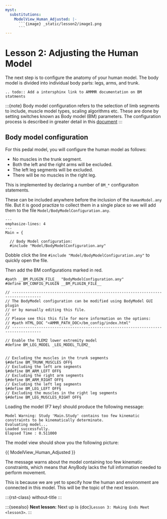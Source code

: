 ```yaml
---
myst:
  substitutions:
    ModelView_Human_Adjusted: |-
      ```{image} _static/lesson2/image1.png
      ```
---
```


# Lesson 2: Adjusting the Human Model

The next step is to configure the anatomy of your human model. The body model is divided into individual
body parts: legs, arms, and trunk.

```{eval-rst}
.. todo:: Add a intersphinx link to AMMMR documentation on BM statments
```

:::{note}
Body model configuration refers to the selection of limb segments to include, muscle model types,
scaling algorithms etc. These are done by setting switches known as Body model (BM) parameters.
The configuration process is described in greater detail in this [document](https://anyscript.org/ammr-doc/bm_config/index)
:::

## Body model configuration

For this pedal model, you will configure the human model as follows:

- No muscles in the trunk segment.
- Both the left and the right arms will be excluded.
- The left leg segments will be excluded.
- There will be no muscles in the right leg.

This is implemented by declaring a number of `BM_*` configuraiton statements.

These can be included anywhere before the inclusion of the `HumanModel.any` file. But it is good practize to collect them in a single place so we will add them to the file `Model/BodyModelConfiguration.any`. 

```{code-block} AnyScriptDoc
---
emphasize-lines: 4
---
Main = {

  // Body Model configuration:
  #include "Model/BodyModelConfiguration.any"

```

Dobble click the line  `#include "Model/BodyModelConfiguration.any"` to quickly open the file.

Then add the BM configurations marked in red. 

```{code-block} AnyScriptDoc
#path __BM_PLUGIN_FILE__ "BodyModelConfiguration.any"
#define BM_CONFIG_PLUGIN __BM_PLUGIN_FILE__

// -----------------------------------------------------------------------------------
// The BodyModel configuration can be modified using BodyModel GUI plugin
// or by manually editing this file.
//
// Please see this this file for more information on the options:
// #path HTML_DOC "<AMMR_PATH_DOC>/bm_config/index.html"
// -----------------------------------------------------------------------------------

// Enable the TLEM2 lower extremity model
#define BM_LEG_MODEL _LEG_MODEL_TLEM2_


// Excluding the muscles in the trunk segments
§#define BM_TRUNK_MUSCLES OFF§
// Excluding the left arm segments
§#define BM_ARM_LEFT OFF§
// Excluding the right arm segments
§#define BM_ARM_RIGHT OFF§
// Excluding the left leg segments
§#define BM_LEG_LEFT OFF§
// Excluding the muscles in the right leg segments
§#define BM_LEG_MUSCLES_RIGHT OFF§

```

Loading the model (F7 key) should produce the following message:

```none
Model Warning: Study 'Main.Study' contains too few kinematic constraints to be kinematically determinate.
Evaluating model...
Loaded successfully.
Elapsed Time : 0.511000
```

The model view should show you the following picture:

{{ ModelView_Human_Adjusted }}

The message warns about the model containing too few kinematic
constraints, which means that AnyBody lacks the full information needed to perform movement.

This is because we are yet to specify how the human and environment are connected in this model.
This will be the topic of the next lesson.

:::{rst-class} without-title
:::

:::{seealso}
**Next lesson:** Next up is {doc}`Lesson 3: Making Ends Meet <lesson3>`.
:::
